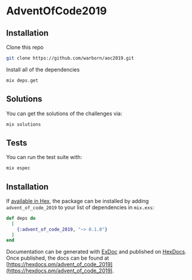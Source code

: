 # AdventOfCode2019

## Installation

Clone this repo

```sh
git clone https://github.com/warborn/aoc2019.git
```

Install all of the dependencies

```sh
mix deps.get
```

## Solutions

You can get the solutions of the challenges via:

```sh
mix solutions
```

## Tests

You can run the test suite with:

```sh
mix espec
```

## Installation

If [available in Hex](https://hex.pm/docs/publish), the package can be installed
by adding `advent_of_code_2019` to your list of dependencies in `mix.exs`:

```elixir
def deps do
  [
    {:advent_of_code_2019, "~> 0.1.0"}
  ]
end
```

Documentation can be generated with [ExDoc](https://github.com/elixir-lang/ex_doc)
and published on [HexDocs](https://hexdocs.pm). Once published, the docs can
be found at [https://hexdocs.pm/advent_of_code_2019](https://hexdocs.pm/advent_of_code_2019).

